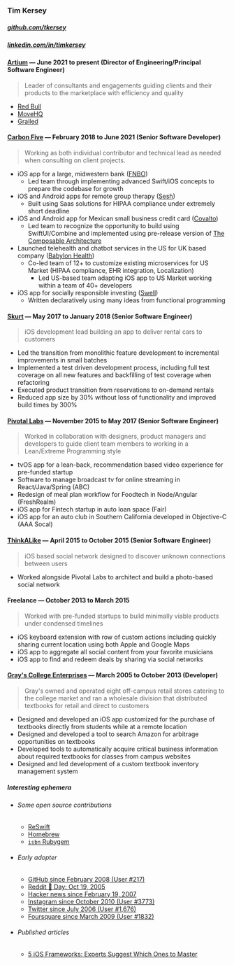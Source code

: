 ### Tim Kersey
##### [github.com/tkersey](https://github.com/tkersey)
##### [linkedin.com/in/timkersey](https://www.linkedin.com/in/timkersey)
#### [Artium](https://artium.ai) —  June 2021 to present (Director of Engineering/Principal Software Engineer)
> Leader of consultants and engagements guiding clients and their products to the marketplace with efficiency and quality
* [Red Bull](https://www.redbull.com/us-en/discover)
* [MoveHQ](https://www.movehq.com)
* [Grailed](https://www.grailed.com)
#### [Carbon Five](https://www.carbonfive.com) — February 2018 to June 2021 (Senior Software Developer)
>Working as both individual contributor and technical lead as needed when consulting on client projects.
* iOS app for a large, midwestern bank ([FNBO](https://www.fnbo.com))
  * Led team through implementing advanced Swift/iOS concepts to prepare the codebase for growth
* iOS and Android apps for remote group therapy ([Sesh](https://www.linkedin.com/company/seshgroups/about/))
  * Built using Saas solutions for HIPAA compliance under extremely short deadline
* iOS and Android app for Mexican small business credit card ([Covalto](https://covalto.com))
  * Led team to recognize the opportunity to build using SwiftUI/Combine and implemented using pre-release version of [The Composable Architecture](https://github.com/pointfreeco/swift-composable-architecture)
* Launched telehealth and chatbot services in the US for UK based company ([Babylon Health](https://www.babylonhealth.com/en-us))
  * Co-led team of 12+ to customize existing microservices for US Market (HIPAA compliance, EHR integration, Localization)
    * Led US-based team adapting iOS app to US Market working within a team of 40+ developers
* iOS app for socially responsible investing ([Swell](https://www.swellinvesting.com))
  * Written declaratively using many ideas from functional programming
#### [Skurt](https://skurt.com) — May 2017 to January 2018 (Senior Software Engineer)
>iOS development lead building an app to deliver rental cars to customers
* Led the transition from monolithic feature development to incremental improvements in small batches
* Implemented a test driven development process, including full test coverage on all new features and backfilling of test coverage when refactoring
* Executed product transition from reservations to on-demand rentals
* Reduced app size by 30% without loss of functionality and improved build times by 300%

#### [Pivotal Labs](https://pivotal.io/labs) — November 2015 to May 2017 (Senior Software Engineer)
>Worked in collaboration with designers, product managers and developers to guide client team members to working in a Lean/Extreme Programming style
* tvOS app for a lean-back, recommendation based video experience for pre-funded startup
* Software to manage broadcast tv for online streaming in React/Java/Spring (ABC)
* Redesign of meal plan workflow for Foodtech in Node/Angular (FreshRealm)
* iOS app for Fintech startup in auto loan space (Fair)
* iOS app for an auto club in Southern California developed in Objective-C (AAA Socal)

#### [ThinkALike](https://appsto.re/us/8pTN8.i) — April 2015 to October 2015 (Senior Software Engineer)
>iOS based social network designed to discover unknown connections between users
* Worked alongside Pivotal Labs to architect and build a photo-based social network
#### Freelance — October 2013 to March 2015
>Worked with pre-funded startups to build minimally viable products under condensed timelines
* iOS keyboard extension with row of custom actions including quickly sharing current location using both Apple and Google Maps
* iOS app to aggregate all social content from your favorite musicians
* iOS app to find and redeem deals by sharing via social networks
#### [Gray's College Enterprises](https://graysbooks.com) — March 2005 to October 2013 (Developer)
>Gray's owned and operated eight off-campus retail stores catering to the college market and ran a wholesale division that distributed textbooks for retail and direct to customers
* Designed and developed an iOS app customized for the purchase of textbooks directly from students while at a remote location
* Designed and developed a tool to search Amazon for arbitrage opportunities on textbooks
* Developed tools to automatically acquire critical business information about required textbooks for classes from campus websites
* Designed and led development of a custom textbook inventory management system
##### Interesting ephemera
* ###### Some open source contributions
    * [ReSwift](https://github.com/ReSwift/ReSwift/commits?author=tkersey)
    * [Homebrew](https://github.com/Homebrew/homebrew-core/commits?author=tkersey)
    * [`isbn` Rubygem](https://rubygems.org/gems/isbn/versions/1.4.1)
* ###### Early adopter
    * [GitHub since February 2008 (User #217)](https://github.com/tkersey)
    * [Reddit 🎂 Day: Oct 19, 2005](https://www.reddit.com/user/entangledstate)
    * [Hacker news since February 19, 2007](https://www.reddit.com/user/entangledstate)
    * [Instagram since October 2010 (User #3773)](http://instagram.com/entangledstate)
    * [Twitter since July 2006 (User #1,676)](https://twitter.com/timkersey)
    * [Foursquare since March 2009 (User #1832)](https://foursquare.com/timkersey)
* ###### Published articles
    * [5 iOS Frameworks: Experts Suggest Which Ones to Master](https://insights.dice.com/2021/03/29/5-ios-frameworks-experts-suggest-which-ones-to-master)

